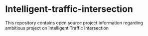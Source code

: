 # Intelligent-traffic-intersection
This repository contains open source project information regarding ambitious project on Intelligent Traffic Intersection
